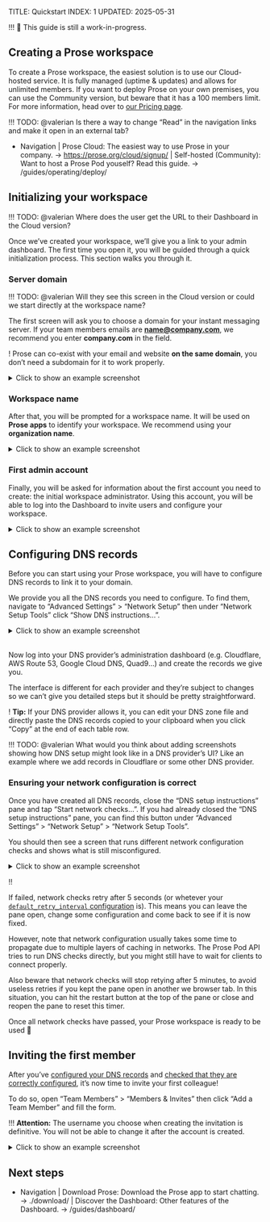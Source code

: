 TITLE: Quickstart
INDEX: 1
UPDATED: 2025-05-31

!!! 🚧 This guide is still a work-in-progress.

## Creating a Prose workspace

To create a Prose workspace, the easiest solution is to use our Cloud-hosted service. It is fully managed (uptime & updates) and allows for unlimited members. If you want to deploy Prose on your own premises, you can use the Community version, but beware that it has a 100 members limit. For more information, head over to [our Pricing page](https://prose.org/pricing/ "Pricing | Prose IM").

!!! TODO: @valerian Is there a way to change “Read” in the navigation links and make it open in an external tab?

+ Navigation
  | Prose Cloud: The easiest way to use Prose in your company. -> https://prose.org/cloud/signup/
  | Self-hosted (Community): Want to host a Prose Pod youself? Read this guide. -> /guides/operating/deploy/

## Initializing your workspace

!!! TODO: @valerian Where does the user get the URL to their Dashboard in the Cloud version?

Once we’ve created your workspace, we’ll give you a link to your admin dashboard. The first time you open it, you will be guided through a quick initialization process. This section walks you through it.

### Server domain

!!! TODO: @valerian Will they see this screen in the Cloud version or could we start directly at the workspace name?

The first screen will ask you to choose a domain for your instant messaging server. If your team members emails are **name@company.com**, we recommend you enter **company.com** in the field.

! Prose can co-exist with your email and website **on the same domain**, you don’t need a subdomain for it to work properly.

<details>
  <summary>Click to show an example screenshot</summary>

$[Workspace domain initialization screen](![Workspace initialization screen, workspace domain](init-domain-fresh.png))

</details>

### Workspace name

After that, you will be prompted for a workspace name. It will be used on **Prose apps** to identify your workspace. We recommend using your **organization name**.

<details>
  <summary>Click to show an example screenshot</summary>

$[Workspace name initialization screen](![Workspace initialization screen, workspace name](init-name-fresh.png))

</details>

### First admin account

Finally, you will be asked for information about the first account you need to create: the initial workspace administrator. Using this account, you will be able to log into the Dashboard to invite users and configure your workspace.

<details>
  <summary>Click to show an example screenshot</summary>

$[Admin account creation screen](![Workspace initialization screen, admin account](init-admin-fresh.png))

</details>

## Configuring DNS records

Before you can start using your Prose workspace, you will have to configure DNS records to link it to your domain.

We provide you all the DNS records you need to configure. To find them, navigate to “Advanced Settings” > “Network Setup” then under “Network Setup Tools” click “Show DNS instructions…”.

<details>
  <summary>Click to show an example screenshot</summary>

$[DNS setup instructions screen](![DNS setup instructions screen](dns-records-demo.png))

</details>

<!-- FIX: Without this line break, the folowwing paragraph is too close to the details tag. -->
<br/>

Now log into your DNS provider’s administration dashboard (e.g. Cloudflare, AWS Route 53, Google Cloud DNS, Quad9…) and create the records we give you.

The interface is different for each provider and they’re subject to changes so we can’t give you detailed steps but it should be pretty straightforward.

! **Tip:** If your DNS provider allows it, you can edit your DNS zone file and directly paste the DNS records copied to your clipboard when you click “Copy” at the end of each table row.

!!! TODO: @valerian What would you think about adding screenshots showing how DNS setup might look like in a DNS provider’s UI? Like an example where we add records in Cloudflare or some other DNS provider.

### Ensuring your network configuration is correct

Once you have created all DNS records, close the “DNS setup instructions” pane and tap “Start network checks…”. If you had already closed the “DNS setup instructions” pane, you can find this button under “Advanced Settings” > “Network Setup” > “Network Setup Tools”.

You should then see a screen that runs different network configuration checks and shows what is still misconfigured.

<details>
  <summary>Click to show an example screenshot</summary>

$[Network configuration checker screen](![Network configuration checker screen](network-checks-demo.png))

</details>

!! <p>If failed, network checks retry after 5 seconds (or whetever your [`default_retry_interval` configuration](/references/pod-config/#general-settings) is). This means you can leave the pane open, change some configuration and come back to see if it is now fixed.</p><p>However, note that network configuration usually takes some time to propagate due to multiple layers of caching in networks. The Prose Pod API tries to run DNS checks directly, but you might still have to wait for clients to connect properly.</p><p>Also beware that network checks will stop retying after 5 minutes, to avoid useless retries if you kept the pane open in another we browser tab. In this situation, you can hit the restart button at the top of the pane or close and reopen the pane to reset this timer.</p>

Once all network checks have passed, your Prose workspace is ready to be used 🥳

## Inviting the first member

After you’ve [configured your DNS records](#configuring-dns-records) and [checked that they are correctly configured](#ensuring-your-network-configuration-is-correct), it’s now time to invite your first colleague!

To do so, open “Team Members” > “Members & Invites” then click “Add a Team Member” and fill the form.

!!! **Attention:** The username you choose when creating the invitation is definitive. You will not be able to change it after the account is created.

<details>
  <summary>Click to show an example screenshot</summary>

$[“Invite a team member” screen](![“Invite a team member” screen](invite-member-fresh.png))

</details>

## Next steps

+ Navigation
  | Download Prose: Download the Prose app to start chatting. -> ./download/
  | Discover the Dashboard: Other features of the Dashboard. -> /guides/dashboard/
